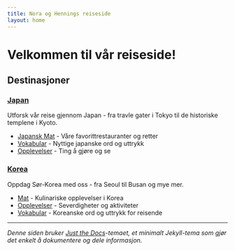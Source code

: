 ```yaml
---
title: Nora og Hennings reiseside 
layout: home
---
```


# Velkommen til vår reiseside!

## Destinasjoner

### [Japan](/docs/Japan/)
Utforsk vår reise gjennom Japan - fra travle gater i Tokyo til de historiske templene i Kyoto. 
- [Japansk Mat](/docs/Japan/JapanskMat/) - Våre favorittrestauranter og retter
- [Vokabular](/docs/Japan/Vokabular/vokabular.html) - Nyttige japanske ord og uttrykk
- [Opplevelser](/docs/Japan/Opplevelser/) - Ting å gjøre og se

### [Korea](/docs/Korea/)
Oppdag Sør-Korea med oss - fra Seoul til Busan og mye mer.
- [Mat](/docs/Korea/Mat/) - Kulinariske opplevelser i Korea
- [Opplevelser](/docs/Korea/Opplevelser/) - Severdigheter og aktiviteter
- [Vokabular](/docs/Korea/Vokabular/vokabular.html) - Koreanske ord og uttrykk for reisende

---

*Denne siden bruker [Just the Docs]-temaet, et minimalt Jekyll-tema som gjør det enkelt å dokumentere og dele informasjon.*

[Just the Docs]: https://just-the-docs.github.io/just-the-docs/
[GitHub Pages]: https://docs.github.com/en/pages
[Jekyll]: https://jekyllrb.com
